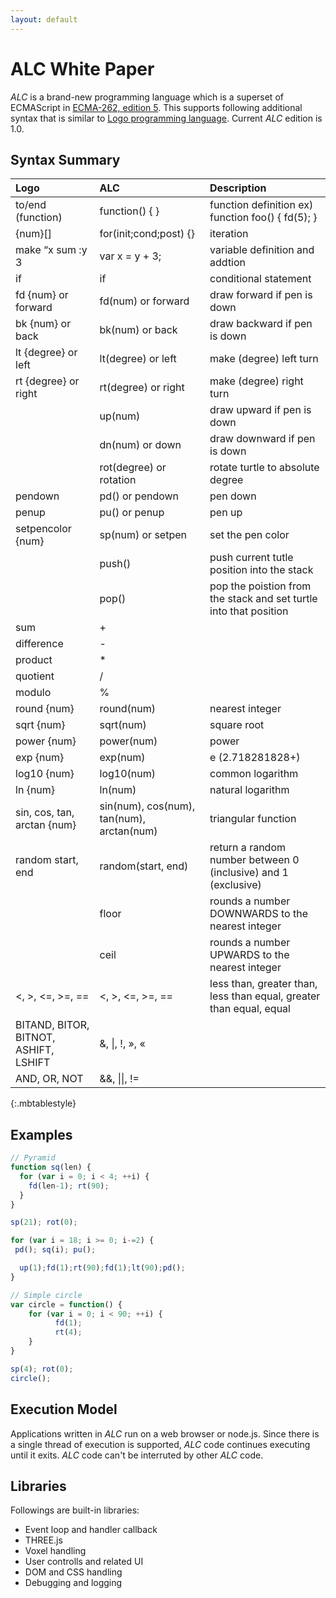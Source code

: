 ```yaml
---
layout: default
---
```


# [](#header-1)ALC White Paper

_ALC_ is a brand-new programming language which is a superset of ECMAScript in [ECMA-262, edition 5](http://www.ecma-international.org/ecma-262/5.1/). This supports following additional syntax that is similar to [Logo programming language](http://en.wikipedia.org/wiki/Logo_(programming_language)). Current _ALC_ edition is 1.0.

## [](#header-2)Syntax Summary

| Logo | ALC | Description |
|:---|:---|:---|
| to/end (function)    | function() { }       | function definition ex) function foo() { fd(5); }|
| {num}[]              | for(init;cond;post) {}| iteration|
| make “x sum :y 3     | var x = y + 3;       | variable definition and addtion|
| if                   | if                   | conditional statement|
| fd {num} or forward  | fd(num) or forward   | draw forward if pen is down|
| bk {num} or back     | bk(num) or back      | draw backward if pen is down|
| lt {degree} or left  | lt(degree) or left   | make (degree) left turn|
| rt {degree} or right | rt(degree) or right  | make (degree) right turn|
|                      |up(num)              | draw upward if pen is down|
|                      | dn(num) or down      | draw downward if pen is down|
|                      | rot(degree) or rotation| rotate turtle to absolute degree|
| pendown              | pd() or pendown      | pen down|
| penup                | pu() or penup        | pen up|
| setpencolor {num}    | sp(num) or setpen    | set the pen color|
|                      | push()               | push current tutle position into the stack|
|                      | pop()                | pop the poistion from the stack and set turtle into that position|
| sum                  | +                    |   |
| difference           | -                    |   |
| product              | \*                   |   |
| quotient             | /                    |   |
| modulo               | %                    |   |
| round {num}          | round(num)           | nearest integer|
| sqrt {num}           | sqrt(num)            | square root|
| power {num}          | power(num)           | power  |
| exp {num}            | exp(num)             | e (2.718281828+)|
| log10 {num}          | log10(num)           | common logarithm|
| ln {num}             | ln(num)              | natural logarithm|
| sin, cos, tan, arctan {num}| sin(num), cos(num), tan(num), arctan(num)| triangular function|
| random start, end    | random(start, end)   | return a random number between 0 (inclusive) and 1 (exclusive)|
|                      | floor                | rounds a number DOWNWARDS to the nearest integer|
|                      | ceil                 | rounds a number UPWARDS to the nearest integer|
| <, >, <=, >=, ==     | <, >, <=, >=, ==     |   less than, greater than, less than equal, greater than equal, equal|
| BITAND, BITOR, BITNOT, ASHIFT, LSHIFT|  &, \|, !, », « |   |
| AND, OR, NOT   | &&, \|\|, !=         |   |
{:.mbtablestyle}

## [](#header-2)Examples

```js
// Pyramid
function sq(len) {
  for (var i = 0; i < 4; ++i) {
    fd(len-1); rt(90);
  }
}

sp(21); rot(0);

for (var i = 18; i >= 0; i-=2) {
 pd(); sq(i); pu();

  up(1);fd(1);rt(90);fd(1);lt(90);pd();
}
```

```js
// Simple circle
var circle = function() {
    for (var i = 0; i < 90; ++i) {
          fd(1);
          rt(4);
    }
}

sp(4); rot(0);
circle();
```
## [](#header-2)Execution Model

Applications written in _ALC_ run on a web browser or node.js.
Since there is a single thread of execution is supported, _ALC_ code continues executing until it exits.  _ALC_ code can't be interruted by other _ALC_ code.

## [](#header-2)Libraries

Followings are built-in libraries:

* Event loop and handler callback
* THREE.js
* Voxel handling
* User controlls and related UI
* DOM and CSS handling
* Debugging and logging
